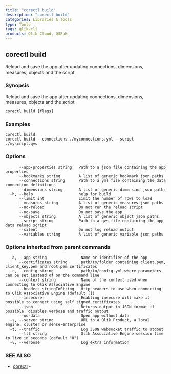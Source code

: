 ```yaml
---
title: "corectl build"
description: "corectl build"
categories: Libraries & Tools
type: Tools
tags: qlik-cli
products: Qlik Cloud, QSEoK
---
```

## corectl build

Reload and save the app after updating connections, dimensions, measures, objects and the script

### Synopsis

Reload and save the app after updating connections, dimensions, measures, objects and the script

```
corectl build [flags]
```

### Examples

```
corectl build
corectl build --connections ./myconnections.yml --script ./myscript.qvs
```

### Options

```
      --app-properties string   Path to a json file containing the app properties
      --bookmarks string        A list of generic bookmark json paths
      --connections string      Path to a yml file containing the data connection definitions
      --dimensions string       A list of generic dimension json paths
  -h, --help                    help for build
      --limit int               Limit the number of rows to load
      --measures string         A list of generic measures json paths
      --no-reload               Do not run the reload script
      --no-save                 Do not save the app
      --objects string          A list of generic object json paths
      --script string           Path to a qvs file containing the app data reload script
      --silent                  Do not log reload output
      --variables string        A list of generic variable json paths
```

### Options inherited from parent commands

```
  -a, --app string               Name or identifier of the app
      --certificates string      path/to/folder containing client.pem, client_key.pem and root.pem certificates
  -c, --config string            path/to/config.yml where parameters can be set instead of on the command line
      --context string           Name of the context used when connecting to Qlik Associative Engine
      --headers stringToString   Http headers to use when connecting to Qlik Associative Engine (default [])
      --insecure                 Enabling insecure will make it possible to connect using self signed certificates
      --json                     Returns output in JSON format if possible, disables verbose and traffic output
      --no-data                  Open app without data
  -s, --server string            URL to a Qlik Product, a local engine, cluster or sense-enterprise
  -t, --traffic                  Log JSON websocket traffic to stdout
      --ttl string               Qlik Associative Engine session time to live in seconds (default "0")
  -v, --verbose                  Log extra information
```

### SEE ALSO

* [corectl](/commands/corectl)	 - 

